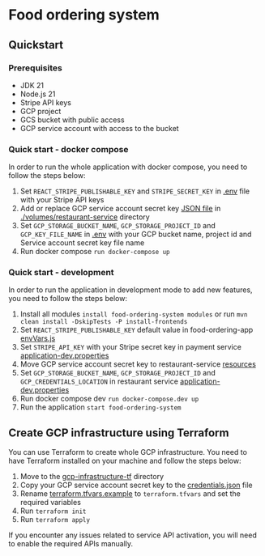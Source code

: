 # Food ordering system

## Quickstart

### Prerequisites

- JDK 21
- Node.js 21
- Stripe API keys
- GCP project
- GCS bucket with public access
- GCP service account with access to the bucket

### Quick start - docker compose

In order to run the whole application with docker compose, you need to follow the steps below:

1. Set `REACT_STRIPE_PUBLISHABLE_KEY` and `STRIPE_SECRET_KEY` in [.env](./.env) file with your
   Stripe API keys
2. Add or replace GCP service account secret
   key [JSON file](./volumes/restaurant-service/YOUR_GCP_KEY.example.json)
   in [./volumes/restaurant-service](./volumes/restaurant-service) directory
3. Set `GCP_STORAGE_BUCKET_NAME`, `GCP_STORAGE_PROJECT_ID` and `GCP_KEY_FILE_NAME` in [.env](./.env)
   with
   your GCP bucket name, project id and Service account secret key file name
4. Run docker compose `run docker-compose up`

### Quick start - development

In order to run the application in development mode to add new features, you need to follow the
steps below:

1. Install all modules
   `install food-ordering-system modules` or
   run `mvn clean install -DskipTests -P install-frontends`
2. Set `REACT_STRIPE_PUBLISHABLE_KEY` default value in
   food-ordering-app [envVars.js](./frontend/food-ordering-app/public/envVars.js)
3. Set `STRIPE_API_KEY` with your Stripe secret key in payment
   service [application-dev.properties](./payment-service/src/main/resources/application-dev.yaml)
4. Move GCP service account secret key to
   restaurant-service [resources](./restaurant-service/src/main/resources)
5. Set `GCP_STORAGE_BUCKET_NAME`, `GCP_STORAGE_PROJECT_ID` and `GCP_CREDENTIALS_LOCATION` in
   restaurant
   service [application-dev.properties](./restaurant-service/src/main/resources/application-dev.yaml)
6. Run docker compose dev `run docker-compose.dev up`
7. Run the application `start food-ordering-system`



## Create GCP infrastructure using Terraform

You can use Terraform to create whole GCP infrastructure. You need to have Terraform installed on
your
machine and follow the steps below:

1. Move to the [gcp-infrastructure-tf](./gcp-infrastructure-tf) directory
2. Copy your GCP service account secret key to
   the [credentials.json](./gcp-infrastructure-tf/credentials.json) file
3. Rename [terraform.tfvars.example](./gcp-infrastructure-tf/terraform.tfvars.example)
   to `terraform.tfvars` and set the required variables
4. Run `terraform init`
5. Run `terraform apply`

If you encounter any issues related to service API activation, you will need to enable the required
APIs manually.
